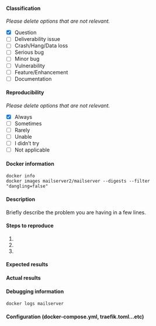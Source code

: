 #### Classification
_Please delete options that are not relevant._

* [X] Question
* [ ] Deliverability issue
* [ ] Crash/Hang/Data loss
* [ ] Serious bug
* [ ] Minor bug
* [ ] Vulnerability
* [ ] Feature/Enhancement
* [ ] Documentation

#### Reproducibility
_Please delete options that are not relevant._

* [X] Always
* [ ] Sometimes
* [ ] Rarely
* [ ] Unable
* [ ] I didn’t try
* [ ] Not applicable

#### Docker information
```
docker info
docker images mailserver2/mailserver --digests --filter "dangling=false"
```

#### Description
Briefly describe the problem you are having in a few lines.


#### Steps to reproduce
1.
2.
3.

#### Expected results


#### Actual results


#### Debugging information
```
docker logs mailserver
```

#### Configuration (docker-compose.yml, traefik.toml...etc)
